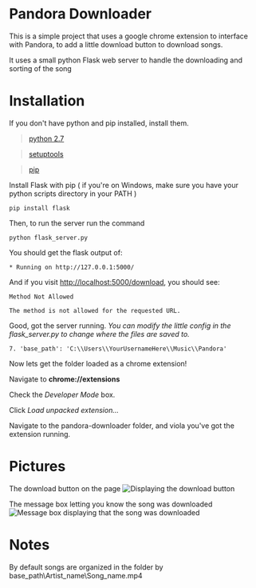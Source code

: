 Pandora Downloader
==================
This is a simple project that uses a google chrome extension to interface with Pandora, to add a little download button to download songs.

It uses a small python Flask web server to handle the downloading and sorting of the song

Installation
============
If you don't have python and pip installed, install them.

> [python 2.7](http://www.python.org/download/)

> [setuptools](https://pypi.python.org/pypi/setuptools#installation-instructions)

> [pip](http://www.pip-installer.org/en/latest/installing.html)

Install Flask with pip ( if you're on Windows, make sure you have your python scripts directory in your PATH )
```
pip install flask
```

Then, to run the server run the command
```
python flask_server.py
```

You should get the flask output of:
```
* Running on http://127.0.0.1:5000/
```

And if you visit [http://localhost:5000/download](http://localhost:5000/download), you should see:
```
Method Not Allowed

The method is not allowed for the requested URL.
```

Good, got the server running. *You can modify the little config in the flask_server.py to change where the files are saved to.*
```
7. 'base_path': 'C:\\Users\\YourUsernameHere\\Music\\Pandora'
```

Now lets get the folder loaded as a chrome extension!

Navigate to **chrome://extensions**

Check the *Developer Mode* box.

Click *Load unpacked extension...*

Navigate to the pandora-downloader folder, and viola you've got the extension running.

Pictures
========

The download button on the page
![Displaying the download button](http://i.imgur.com/Z3iBxT4.png "Download Button")

The message box letting you know the song was downloaded
![Message box displaying that the song was downloaded](http://i.imgur.com/fYyJz5g.png "Message box")

Notes
=====

By default songs are organized in the folder by base_path\\Artist_name\\Song_name.mp4